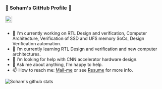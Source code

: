 <!-- ### Hi there 👋-->


<!-- **Soham-coder/Soham-coder** is a ✨ _special_ ✨ repository because its `README.md` (this file) appears on your GitHub profile.

<!-- Here are some ideas to get you started:- 🔭 I’m currently working on ...
- 🌱 I’m currently learning ...
- 👯 I’m looking to collaborate on ...
- 🤔 I’m looking for help with ...
- 💬 Ask me about ...
- 📫 How to reach me: ...
- 😄 Pronouns: ...
- ⚡ Fun fact: ...-->

### 👋 Soham's GitHub Profile 👋

<a href="https://www.linkedin.com/in/soham-mondal-b26071100/">
  <img align="left" alt="LinkdeIn" width="22px" src="https://cdn.jsdelivr.net/npm/simple-icons@v3/icons/linkedin.svg" />
</a>

<br />
<br />

- 🔭 I'm currently working on RTL Design and verification, Computer Architecture, Verification of SSD and UFS memory SoCs, Design Verification automation.
- 🌱 I’m currently learning RTL Design and verification and new computer architectures.
- 🤔 I’m looking for help with CNN accelerator hardware design.
- 💬 Ask me about anything, I'm happy to help.
- 📫 How to reach me: [Mail-me](mailto:sohammondal39@gmail.com) or see [Resume](https://soham-coder.github.io/site/Resume.pdf) for more info.

![Soham's github stats](https://github-readme-stats.vercel.app/api?username=Soham-coder&show_icons=true&theme=graywhite&hide_border=true)

